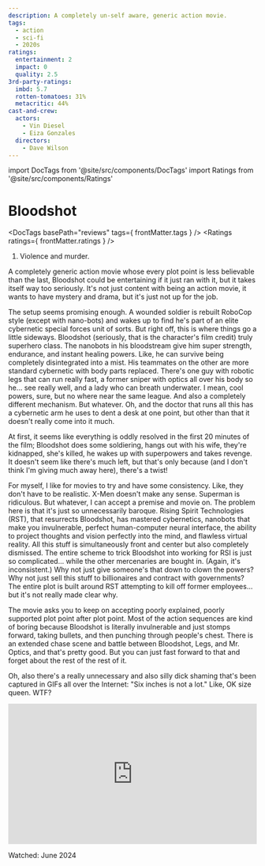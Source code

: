 ```yaml
---
description: A completely un-self aware, generic action movie.
tags:
  - action
  - sci-fi
  - 2020s
ratings:
  entertainment: 2
  impact: 0
  quality: 2.5
3rd-party-ratings:
  imbd: 5.7
  rotten-tomatoes: 31%
  metacritic: 44%
cast-and-crew:
  actors:
    - Vin Diesel
    - Eiza Gonzales
  directors:
    - Dave Wilson
---
```

import DocTags from '@site/src/components/DocTags'
import Ratings from '@site/src/components/Ratings'

# Bloodshot

<DocTags basePath="reviews" tags={ frontMatter.tags } />
<Ratings ratings={ frontMatter.ratings } />

<trigger-warning>
  <ol>
    <li>Violence and murder.</li>
  </ol>
</trigger-warning>

A completely generic action movie whose every plot point is less believable than the last, Bloodshot could be entertaining if it just ran with it, but it takes itself way too seriously. It's not just content with being an action movie, it wants to have mystery and drama, but it's just not up for the job.

The setup seems promising enough. A wounded soldier is rebuilt RoboCop style (except with nano-bots) and wakes up to find he's part of an elite cybernetic special forces unit of sorts. But right off, this is where things go a little sideways. Bloodshot (seriously, that is the character's film credit) truly superhero class. The nanobots in his bloodstream give him super strength, endurance, and instant healing powers. Like, he can survive being completely disintegrated into a mist. His teammates on the other are more standard cybernetic with body parts replaced. There's one guy with robotic legs that can run really fast, a former sniper with optics all over his body so he... see really well, and a lady who can breath underwater. I mean, cool powers, sure, but no where near the same league. And also a completely different mechanism. But whatever. Oh, and the doctor that runs all this has a cybernetic arm he uses to dent a desk at one point, but other than that it doesn't really come into it much.

At first, it seems like everything is oddly resolved in the first 20 minutes of the film; Bloodshot does some soldiering, hangs out with his wife, they're kidnapped, she's killed, he wakes up with superpowers and takes revenge. It doesn't seem like there's much left, but that's only because (and I don't think I'm giving much away here), there's a twist!

For myself, I like for movies to try and have some consistency. Like, they don't have to be realistic. X-Men doesn't make any sense. Superman is ridiculous. But whatever, I can accept a premise and movie on. The problem here is that it's just so unnecessarily baroque. Rising Spirit Technologies (RST), that resurrects Bloodshot, has mastered cybernetics, nanobots that make you invulnerable, perfect human-computer neural interface, the ability to project thoughts and vision perfectly into the mind, and flawless virtual reality. All this stuff is simultaneously front and center but also completely dismissed. The entire scheme to trick Bloodshot into working for RSI is just so complicated... while the other mercenaries are bought in. (Again, it's inconsistent.) Why not just give someone's that down to clown the powers? Why not just sell this stuff to billionaires and contract with governments? The entire plot is built around RST attempting to kill off former employees... but it's not really made clear why.

The movie asks you to keep on accepting poorly explained, poorly supported plot point after plot point. Most of the action sequences are kind of boring because Bloodshot is literally invulnerable and just stomps forward, taking bullets, and then punching through people's chest. There is an extended chase scene and battle between Bloodshot, Legs, and Mr. Optics, and that's pretty good. But you can just fast forward to that and forget about the rest of the rest of it.

Oh, also there's a really unnecessary and also silly dick shaming that's been captured in GIFs all over the Internet: "Six inches is not a lot." Like, OK size queen. WTF?

<div style="position: relative; width: 100%; padding-bottom: 56.25%;">
<iframe
style="position:absolute; width:100%; height:100%;"
src="https://getyarn.io/yarn-clip/c1ff0274-bc5c-4015-8019-41e7a7ff2b53/embed?autoplay=false&responsive=true"
frameborder="0"
></iframe>
</div>

Watched: June 2024
